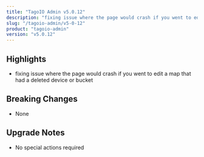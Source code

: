 ```yaml
---
title: "TagoIO Admin v5.0.12"
description: "fixing issue where the page would crash if you went to edit a map that had a deleted device or bucket"
slug: "/tagoio-admin/v5-0-12"
product: "tagoio-admin"
version: "v5.0.12"
---
```


## Highlights

- fixing issue where the page would crash if you went to edit a map that had a deleted device or bucket

## Breaking Changes

- None

## Upgrade Notes

- No special actions required
